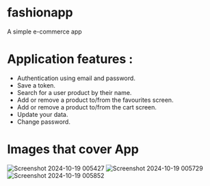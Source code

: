 # fashionapp

A simple e-commerce app

# Application features :
- Authentication using email and password.
- Save a token.
- Search for a user product by their name.
- Add or remove a product to/from the favourites screen.
- Add or remove a product to/from the cart screen.
- Update your data.
- Change password.

# Images that cover App
![Screenshot 2024-10-19 005427](https://github.com/user-attachments/assets/0a6ae476-74ff-4567-9688-e53a53d8059e)
![Screenshot 2024-10-19 005729](https://github.com/user-attachments/assets/66ffd3e6-802a-4ae1-98fe-ba400083a160)
![Screenshot 2024-10-19 005852](https://github.com/user-attachments/assets/38c62b9c-7e64-47ac-8280-316f42e327f5)
